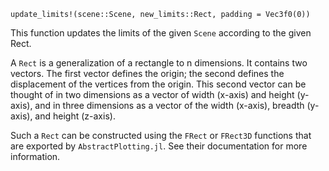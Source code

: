 ```
update_limits!(scene::Scene, new_limits::Rect, padding = Vec3f0(0))
```

This function updates the limits of the given `Scene` according to the given Rect.

A `Rect` is a generalization of a rectangle to n dimensions.  It contains two vectors. The first vector defines the origin; the second defines the displacement of the vertices from the origin. This second vector can be thought of in two dimensions as a vector of width (x-axis) and height (y-axis), and in three dimensions as a vector of the width (x-axis), breadth (y-axis), and height (z-axis).

Such a `Rect` can be constructed using the `FRect` or `FRect3D` functions that are exported by `AbstractPlotting.jl`.  See their documentation for more information.

